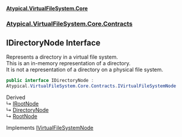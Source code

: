 #### [Atypical.VirtualFileSystem.Core](Atypical.VirtualFileSystem.Core.md 'Atypical.VirtualFileSystem.Core')
### [Atypical.VirtualFileSystem.Core.Contracts](Atypical.VirtualFileSystem.Core.Contracts.md 'Atypical.VirtualFileSystem.Core.Contracts')

## IDirectoryNode Interface

Represents a directory in a virtual file system.  
This is an in-memory representation of a directory.  
It is not a representation of a directory on a physical file system.

```csharp
public interface IDirectoryNode :
Atypical.VirtualFileSystem.Core.Contracts.IVirtualFileSystemNode
```

Derived  
&#8627; [IRootNode](Atypical.VirtualFileSystem.Core.Contracts.IRootNode.md 'Atypical.VirtualFileSystem.Core.Contracts.IRootNode')  
&#8627; [DirectoryNode](Atypical.VirtualFileSystem.Core.Models.DirectoryNode.md 'Atypical.VirtualFileSystem.Core.Models.DirectoryNode')  
&#8627; [RootNode](Atypical.VirtualFileSystem.Core.Models.RootNode.md 'Atypical.VirtualFileSystem.Core.Models.RootNode')

Implements [IVirtualFileSystemNode](Atypical.VirtualFileSystem.Core.Contracts.IVirtualFileSystemNode.md 'Atypical.VirtualFileSystem.Core.Contracts.IVirtualFileSystemNode')